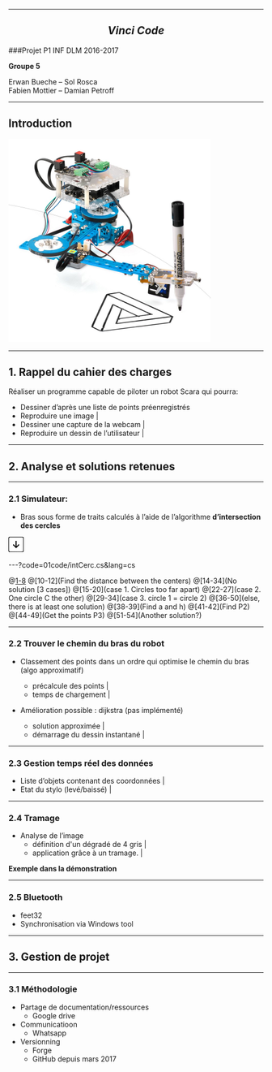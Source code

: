 
---

## $$ Vinci\;Code $$

###Projet P1 INF DLM 2016-2017

**Groupe 5**

Erwan Bueche – Sol Rosca  
Fabien Mottier – Damian Petroff

---
## Introduction

<img src="/00illustrations/robot.jpg" align="" height="400">

---

## 1. Rappel du cahier des charges

Réaliser un programme capable de piloter un robot Scara qui pourra:

- Dessiner d’après une liste de points préenregistrés
- Reproduire une image |
- Dessiner une capture de la webcam |
- Reproduire un dessin de l’utilisateur |

---

## 2. Analyse et solutions retenues
<!--<img src="/00illustrations/down-arrow.png" height="auto" style="border: none">-->

---

### 2.1 Simulateur:
- Bras sous forme de traits calculés à l’aide de l’algorithme **d’intersection des cercles**

<img src="/00illustrations/down-arrow.png" height="auto" style="border: none">


---?code=01code/intCerc.cs&lang=cs

@[1-8](Signature) @[10-12](Find the distance between the centers) @[14-34](No solution [3 cases]) @[15-20](case 1. Circles too far apart) @[22-27](case 2. One circle C the other) @[29-34](case 3. circle 1 = circle 2) @[36-50](else, there is at least one solution) @[38-39](Find a and h) @[41-42](Find P2) @[44-49](Get the points P3) @[51-54](Another solution?)

---

### 2.2 Trouver le chemin du bras du robot

- Classement des points dans un ordre qui optimise le chemin du bras (algo approximatif)
    - précalcule des points |
    - temps de chargement |

- Amélioration possible : dijkstra (pas implémenté) 
    - solution approximée |
    - démarrage du dessin instantané |

---

### 2.3 Gestion temps réel des données 

- Liste d’objets contenant des coordonnées |
- Etat du stylo (levé/baissé) |

---

### 2.4 Tramage 

- Analyse de l’image
    - définition d'un dégradé de 4 gris |
    - application grâce à un tramage. |

**Exemple dans la démonstration**

---

### 2.5 Bluetooth 

- feet32 
- Synchronisation via Windows tool

---

## 3. Gestion de projet

---

### 3.1 Méthodologie

- Partage de documentation/ressources
    - Google drive
- Communicatioon
    - Whatsapp
- Versionning 
    - Forge
    - GitHub depuis mars 2017
